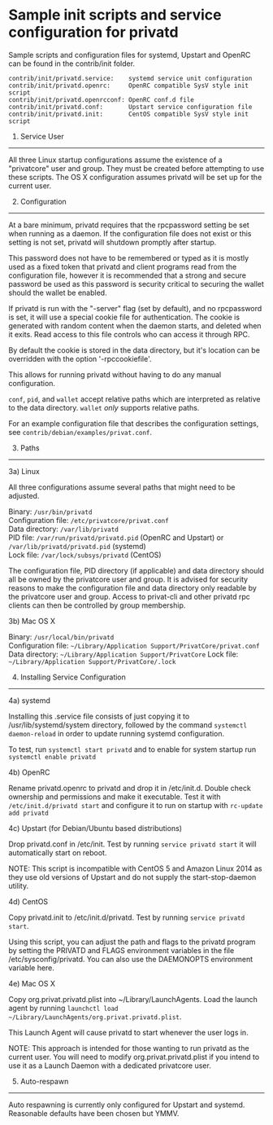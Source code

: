 Sample init scripts and service configuration for privatd
==========================================================

Sample scripts and configuration files for systemd, Upstart and OpenRC
can be found in the contrib/init folder.

    contrib/init/privatd.service:    systemd service unit configuration
    contrib/init/privatd.openrc:     OpenRC compatible SysV style init script
    contrib/init/privatd.openrcconf: OpenRC conf.d file
    contrib/init/privatd.conf:       Upstart service configuration file
    contrib/init/privatd.init:       CentOS compatible SysV style init script

1. Service User
---------------------------------

All three Linux startup configurations assume the existence of a "privatcore" user
and group.  They must be created before attempting to use these scripts.
The OS X configuration assumes privatd will be set up for the current user.

2. Configuration
---------------------------------

At a bare minimum, privatd requires that the rpcpassword setting be set
when running as a daemon.  If the configuration file does not exist or this
setting is not set, privatd will shutdown promptly after startup.

This password does not have to be remembered or typed as it is mostly used
as a fixed token that privatd and client programs read from the configuration
file, however it is recommended that a strong and secure password be used
as this password is security critical to securing the wallet should the
wallet be enabled.

If privatd is run with the "-server" flag (set by default), and no rpcpassword is set,
it will use a special cookie file for authentication. The cookie is generated with random
content when the daemon starts, and deleted when it exits. Read access to this file
controls who can access it through RPC.

By default the cookie is stored in the data directory, but it's location can be overridden
with the option '-rpccookiefile'.

This allows for running privatd without having to do any manual configuration.

`conf`, `pid`, and `wallet` accept relative paths which are interpreted as
relative to the data directory. `wallet` *only* supports relative paths.

For an example configuration file that describes the configuration settings,
see `contrib/debian/examples/privat.conf`.

3. Paths
---------------------------------

3a) Linux

All three configurations assume several paths that might need to be adjusted.

Binary:              `/usr/bin/privatd`  
Configuration file:  `/etc/privatcore/privat.conf`  
Data directory:      `/var/lib/privatd`  
PID file:            `/var/run/privatd/privatd.pid` (OpenRC and Upstart) or `/var/lib/privatd/privatd.pid` (systemd)  
Lock file:           `/var/lock/subsys/privatd` (CentOS)  

The configuration file, PID directory (if applicable) and data directory
should all be owned by the privatcore user and group.  It is advised for security
reasons to make the configuration file and data directory only readable by the
privatcore user and group.  Access to privat-cli and other privatd rpc clients
can then be controlled by group membership.

3b) Mac OS X

Binary:              `/usr/local/bin/privatd`  
Configuration file:  `~/Library/Application Support/PrivatCore/privat.conf`  
Data directory:      `~/Library/Application Support/PrivatCore`
Lock file:           `~/Library/Application Support/PrivatCore/.lock`

4. Installing Service Configuration
-----------------------------------

4a) systemd

Installing this .service file consists of just copying it to
/usr/lib/systemd/system directory, followed by the command
`systemctl daemon-reload` in order to update running systemd configuration.

To test, run `systemctl start privatd` and to enable for system startup run
`systemctl enable privatd`

4b) OpenRC

Rename privatd.openrc to privatd and drop it in /etc/init.d.  Double
check ownership and permissions and make it executable.  Test it with
`/etc/init.d/privatd start` and configure it to run on startup with
`rc-update add privatd`

4c) Upstart (for Debian/Ubuntu based distributions)

Drop privatd.conf in /etc/init.  Test by running `service privatd start`
it will automatically start on reboot.

NOTE: This script is incompatible with CentOS 5 and Amazon Linux 2014 as they
use old versions of Upstart and do not supply the start-stop-daemon utility.

4d) CentOS

Copy privatd.init to /etc/init.d/privatd. Test by running `service privatd start`.

Using this script, you can adjust the path and flags to the privatd program by
setting the PRIVATD and FLAGS environment variables in the file
/etc/sysconfig/privatd. You can also use the DAEMONOPTS environment variable here.

4e) Mac OS X

Copy org.privat.privatd.plist into ~/Library/LaunchAgents. Load the launch agent by
running `launchctl load ~/Library/LaunchAgents/org.privat.privatd.plist`.

This Launch Agent will cause privatd to start whenever the user logs in.

NOTE: This approach is intended for those wanting to run privatd as the current user.
You will need to modify org.privat.privatd.plist if you intend to use it as a
Launch Daemon with a dedicated privatcore user.

5. Auto-respawn
-----------------------------------

Auto respawning is currently only configured for Upstart and systemd.
Reasonable defaults have been chosen but YMMV.
